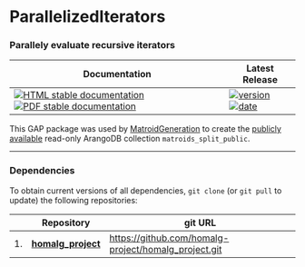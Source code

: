 <!-- BEGIN HEADER -->
# ParallelizedIterators

### Parallely evaluate recursive iterators

| Documentation | Latest Release |
| ------------- | -------------- |
| [![HTML stable documentation][html-img]][html-url] [![PDF stable documentation][pdf-img]][pdf-url] | [![version][version-img]][version-url] [![date][date-img]][date-url] |

<!-- END HEADER -->

This GAP package was used by [MatroidGeneration](https://github.com/homalg-project/MatroidGeneration) to create the [publicly available](https://matroid.mathematik.uni-siegen.de/) read-only ArangoDB collection `matroids_split_public`.

<!-- BEGIN FOOTER -->
---

### Dependencies

To obtain current versions of all dependencies, `git clone` (or `git pull` to update) the following repositories:

|    | Repository | git URL |
|--- | ---------- | ------- |
| 1. | [**homalg_project**](https://github.com/homalg-project/homalg_project#readme) | https://github.com/homalg-project/homalg_project.git |

[html-img]: https://img.shields.io/badge/HTML-stable-blue.svg
[html-url]: https://homalg-project.github.io/ParallelizedIterators/doc/chap0_mj.html

[pdf-img]: https://img.shields.io/badge/PDF-stable-blue.svg
[pdf-url]: https://homalg-project.github.io/ParallelizedIterators/download_pdf.html

[version-img]: https://img.shields.io/endpoint?url=https://homalg-project.github.io/ParallelizedIterators/badge_version.json
[version-url]: https://homalg-project.github.io/ParallelizedIterators/view_release.html

[date-img]: https://img.shields.io/endpoint?url=https://homalg-project.github.io/ParallelizedIterators/badge_date.json
[date-url]: https://homalg-project.github.io/ParallelizedIterators/view_release.html

[tests-img]: https://github.com/homalg-project/ParallelizedIterators/workflows/Tests/badge.svg?branch=master
[tests-url]: https://github.com/homalg-project/ParallelizedIterators/actions?query=workflow%3ATests+branch%3Amaster

[codecov-img]: https://codecov.io/gh/homalg-project/ParallelizedIterators/branch/master/graph/badge.svg
[codecov-url]: https://codecov.io/gh/homalg-project/ParallelizedIterators
<!-- END FOOTER -->
